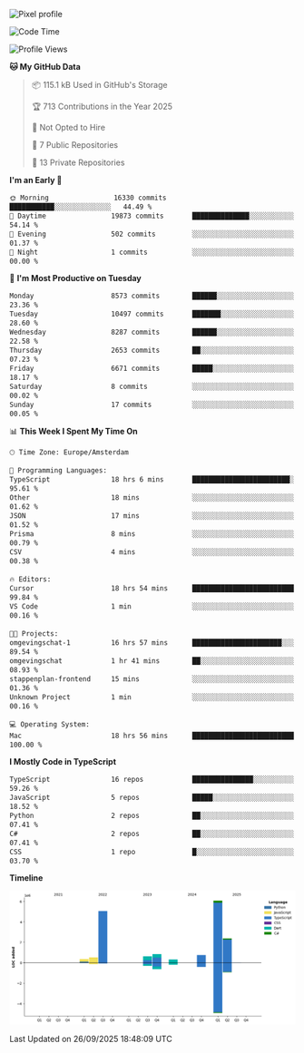 ![Pixel profile](https://pixel-profile.vercel.app/api/github-stats?username=Atchferox&screen_effect=true&theme=rainbow
)


<!--START_SECTION:waka-->
![Code Time](http://img.shields.io/badge/Code%20Time-775%20hrs%203%20mins-blue)

![Profile Views](http://img.shields.io/badge/Profile%20Views-0-blue)

**🐱 My GitHub Data** 

> 📦 115.1 kB Used in GitHub's Storage 
 > 
> 🏆 713 Contributions in the Year 2025
 > 
> 🚫 Not Opted to Hire
 > 
> 📜 7 Public Repositories 
 > 
> 🔑 13 Private Repositories 
 > 
**I'm an Early 🐤** 

```text
🌞 Morning                16330 commits       ███████████░░░░░░░░░░░░░░   44.49 % 
🌆 Daytime                19873 commits       ██████████████░░░░░░░░░░░   54.14 % 
🌃 Evening                502 commits         ░░░░░░░░░░░░░░░░░░░░░░░░░   01.37 % 
🌙 Night                  1 commits           ░░░░░░░░░░░░░░░░░░░░░░░░░   00.00 % 
```
📅 **I'm Most Productive on Tuesday** 

```text
Monday                   8573 commits        ██████░░░░░░░░░░░░░░░░░░░   23.36 % 
Tuesday                  10497 commits       ███████░░░░░░░░░░░░░░░░░░   28.60 % 
Wednesday                8287 commits        ██████░░░░░░░░░░░░░░░░░░░   22.58 % 
Thursday                 2653 commits        ██░░░░░░░░░░░░░░░░░░░░░░░   07.23 % 
Friday                   6671 commits        █████░░░░░░░░░░░░░░░░░░░░   18.17 % 
Saturday                 8 commits           ░░░░░░░░░░░░░░░░░░░░░░░░░   00.02 % 
Sunday                   17 commits          ░░░░░░░░░░░░░░░░░░░░░░░░░   00.05 % 
```


📊 **This Week I Spent My Time On** 

```text
🕑︎ Time Zone: Europe/Amsterdam

💬 Programming Languages: 
TypeScript               18 hrs 6 mins       ████████████████████████░   95.61 % 
Other                    18 mins             ░░░░░░░░░░░░░░░░░░░░░░░░░   01.62 % 
JSON                     17 mins             ░░░░░░░░░░░░░░░░░░░░░░░░░   01.52 % 
Prisma                   8 mins              ░░░░░░░░░░░░░░░░░░░░░░░░░   00.79 % 
CSV                      4 mins              ░░░░░░░░░░░░░░░░░░░░░░░░░   00.38 % 

🔥 Editors: 
Cursor                   18 hrs 54 mins      █████████████████████████   99.84 % 
VS Code                  1 min               ░░░░░░░░░░░░░░░░░░░░░░░░░   00.16 % 

🐱‍💻 Projects: 
omgevingschat-1          16 hrs 57 mins      ██████████████████████░░░   89.54 % 
omgevingschat            1 hr 41 mins        ██░░░░░░░░░░░░░░░░░░░░░░░   08.93 % 
stappenplan-frontend     15 mins             ░░░░░░░░░░░░░░░░░░░░░░░░░   01.36 % 
Unknown Project          1 min               ░░░░░░░░░░░░░░░░░░░░░░░░░   00.16 % 

💻 Operating System: 
Mac                      18 hrs 56 mins      █████████████████████████   100.00 % 
```

**I Mostly Code in TypeScript** 

```text
TypeScript               16 repos            ███████████████░░░░░░░░░░   59.26 % 
JavaScript               5 repos             █████░░░░░░░░░░░░░░░░░░░░   18.52 % 
Python                   2 repos             ██░░░░░░░░░░░░░░░░░░░░░░░   07.41 % 
C#                       2 repos             ██░░░░░░░░░░░░░░░░░░░░░░░   07.41 % 
CSS                      1 repo              █░░░░░░░░░░░░░░░░░░░░░░░░   03.70 % 
```



**Timeline**

![Lines of Code chart](https://raw.githubusercontent.com/Atchferox/Atchferox/main/assets/bar_graph.png)


 Last Updated on 26/09/2025 18:48:09 UTC
<!--END_SECTION:waka-->
